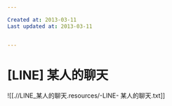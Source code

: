 ```yaml
---

Created at: 2013-03-11
Last updated at: 2013-03-11


---
```


# [LINE] 某人的聊天


![[.//LINE_某人的聊天.resources/-LINE- 某人的聊天.txt]]

